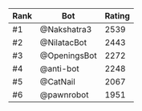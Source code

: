 Rank|Bot|Rating
---|---|---
#1|@Nakshatra3|2539
#2|@NilatacBot|2443
#3|@OpeningsBot|2272
#4|@anti-bot|2248
#5|@CatNail|2067
#6|@pawnrobot|1951
